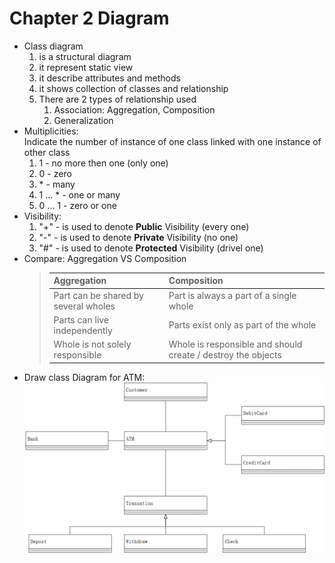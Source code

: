 # Chapter 2 Diagram

+ Class diagram
    1. is a structural diagram
    2. it represent static view
    3. it describe attributes and methods
    4. it shows collection of classes and relationship
    5. There are 2 types of relationship used
        1. Association: Aggregation, Composition
        2. Generalization
+ Multiplicities:</br>Indicate the number of instance of one class linked with one instance of other class
    1. 1 - no more then one (only one)
    2. 0 - zero
    3. \* - many
    4. 1 ... * - one or many
    5. 0 ... 1 - zero or one
+ Visibility:
    1. "+" - is used to denote **Public** Visibility    (every one)
    2. "-" - is used to denote **Private** Visibility   (no one)
    3. "#" - is used to denote **Protected** Visibility (drivel one)
+ Compare: Aggregation VS Composition
    >Aggregation|Composition
    >|:---------|:---------|
    >Part can be shared by several wholes|Part is always a part of a single whole
    >Parts can live independently|Parts exist only as part of the whole
    >Whole is not solely responsible|Whole is responsible and should create / destroy the objects
+ Draw class Diagram for ATM:</br>![avatar](../images/UML/DiagramOfATM.png)

